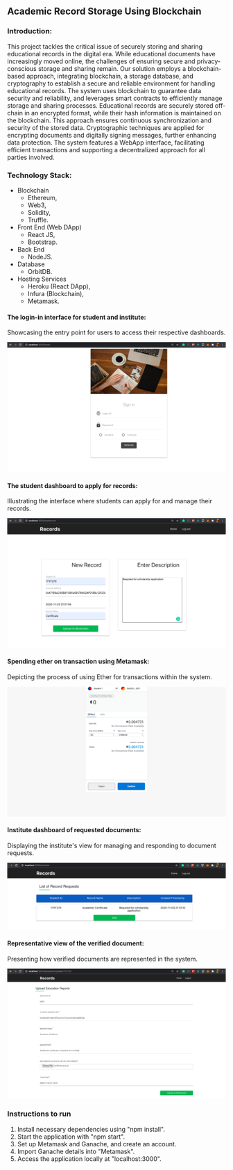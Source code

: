 ## Academic Record Storage Using Blockchain

### Introduction:
This project tackles the critical issue of securely storing and sharing educational records in the digital era. While educational documents have increasingly moved online, the challenges of ensuring secure and privacy-conscious storage and sharing remain. Our solution employs a blockchain-based approach, integrating blockchain, a storage database, and cryptography to establish a secure and reliable environment for handling educational records. The system uses blockchain to guarantee data security and reliability, and leverages smart contracts to efficiently manage storage and sharing processes. Educational records are securely stored off-chain in an encrypted format, while their hash information is maintained on the blockchain. This approach ensures continuous synchronization and security of the stored data. Cryptographic techniques are applied for encrypting documents and digitally signing messages, further enhancing data protection. The system features a WebApp interface, facilitating efficient transactions and supporting a decentralized approach for all parties involved.
### Technology Stack:
* Blockchain
    * Ethereum, 
    * Web3, 
    * Solidity,
    * Truffle.
* Front End (Web DApp)
    * React JS, 
    * Bootstrap.
* Back End
    * NodeJS.
* Database
    * OrbitDB.
* Hosting Services
    * Heroku (React DApp),
    * Infura (Blockchain),
    * Metamask.

#### The login-in interface for student and institute:

Showcasing the entry point for users to access their respective dashboards.

![The login-in interface for student and institute](/images/5.png)

#### The student dashboard to apply for records:

Illustrating the interface where students can apply for and manage their records.

![The student dashboard to apply for records](/images/2.png)

####  Spending ether on transaction using Metamask:

Depicting the process of using Ether for transactions within the system.

![ Spending ether on transaction using Metamask](/images/3.png)

#### Institute dashboard of requested documents:

Displaying the institute's view for managing and responding to document requests.

![Institute dashboard of requested documents](/images/12.png)

#### Representative view of the verified document:

Presenting how verified documents are represented in the system.

![Representative view of the verified document](/images/10.png)




### Instructions to run

1) Install necessary dependencies using "npm install".
2) Start the application with "npm start".
3) Set up Metamask and Ganache, and create an account.
4) Import Ganache details into "Metamask".
5) Access the application locally at "localhost:3000".
